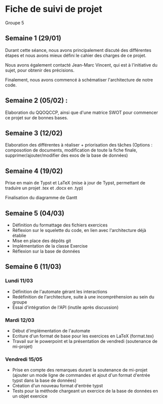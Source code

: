# Fiche de suivi de projet 
Groupe 5

## Semaine 1 (29/01)

Durant cette séance, nous avons principalement discuté des différentes étapes et nous avons mieux défini le cahier des charges de ce projet.

Nous avons également contacté Jean-Marc Vincent, qui est à l'initiative du sujet, pour obtenir des précisions.

Finalement, nous avons commencé à schématiser l'architecture de notre code.

## Semaine 2 (05/02) : 
Elaboration du QQOQCCP, ainsi que d'une matrice SWOT pour commencer ce projet sur de bonnes bases.

## Semaine 3 (12/02)
Elaboration des différentes à réaliser + priorisation des tâches
(Options : composotion de documents, modification de toute la fiche finale, supprimer/ajouter/modifier des exos de la base de données)

## Semaine 4 (19/02)
Prise en main de Typst et LaTeX (mise à jour de Typst, permettant de traduire un projet .tex et .docx en .typ)

Finalisation du diagramme de Gantt

## Semaine 5 (04/03)

* Définition du formattage des fichiers exercices
* Réflexion sur le squelette du code, en lien avec l'architecture déjà établie
* Mise en place des dépôts git
* Implémentation de la classe Exercise
* Réflexion sur la base de données

## Semaine 6 (11/03)

### Lundi 11/03
* Définition de l'automate gérant les interactions
* Redéfinition de l'architecture, suite à une incompréhension au sein du groupe
* Essai d'intégration de l'API (inutile après discussion)

### Mardi 12/03 
* Début d'implémentation de l'automate
* Ecriture d'un format de base pour les exercices en LaTeX (format.tex)
* Travail sur le powerpoint et la présentation de vendredi (soutenance de mi-projet)

### Vendredi 15/05
* Prise en compte des remarques durant la soutenance de mi-projet (ajouter un mode ligne de commandes et ajout d'un format d'entrée typst dans la base de données)
* Création d'un nouveau format d'entrée typst
* Tests pour la méthode chargeant un exercice de la base de données en un objet exercice